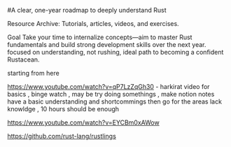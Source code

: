 #A clear, one-year roadmap to deeply understand Rust 

Resource Archive: Tutorials, articles, videos, and exercises.

Goal
Take your time to internalize concepts—aim to master Rust fundamentals and build strong development skills over the next year.
focused on understanding, not rushing, ideal path to becoming a confident Rustacean.

starting from here 

https://www.youtube.com/watch?v=qP7LzZqGh30 - harkirat video for basics , binge watch , may be try doing somethings , make notion notes have a basic understanding and shortcommings then go for the areas lack knowldge , 10 hours should be enough 

https://www.youtube.com/watch?v=EYCBm0xAWow

https://github.com/rust-lang/rustlings
